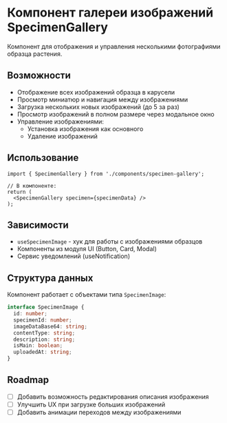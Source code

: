 # Компонент галереи изображений SpecimenGallery

Компонент для отображения и управления несколькими фотографиями образца растения.

## Возможности

- Отображение всех изображений образца в карусели
- Просмотр миниатюр и навигация между изображениями
- Загрузка нескольких новых изображений (до 5 за раз)
- Просмотр изображений в полном размере через модальное окно
- Управление изображениями:
  - Установка изображения как основного
  - Удаление изображений

## Использование

```tsx
import { SpecimenGallery } from './components/specimen-gallery';

// В компоненте:
return (
  <SpecimenGallery specimen={specimenData} />
);
```

## Зависимости

- `useSpecimenImage` - хук для работы с изображениями образцов
- Компоненты из модуля UI (Button, Card, Modal)
- Сервис уведомлений (useNotification)

## Структура данных

Компонент работает с объектами типа `SpecimenImage`:

```typescript
interface SpecimenImage {
  id: number;
  specimenId: number;
  imageDataBase64: string;
  contentType: string;
  description: string;
  isMain: boolean;
  uploadedAt: string;
}
```

## Roadmap

- [ ] Добавить возможность редактирования описания изображения
- [ ] Улучшить UX при загрузке больших изображений
- [ ] Добавить анимации переходов между изображениями 